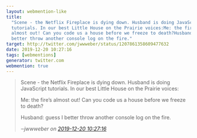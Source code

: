 ```yaml
---
layout: webmention-like
title:
  "Scene - the Netflix Fireplace is dying down. Husband is doing JavaScript
  tutorials. In our best Little House on the Prairie voices:Me: the fire’s
  almost out! Can you code us a house before we freeze to death?Husband: guess I
  better throw another console log on the fire."
target: http://twitter.com/jwwweber/status/1207861358609477632
date: 2019-12-20 10:27:16
tags: [webmentions]
generator: twitter.com
webmention: true
---
```


<blockquote class="external-citation">
  <p>
    Scene - the Netflix Fireplace is dying down. Husband is doing JavaScript tutorials. In our best Little House on the Prairie voices:

Me: the fire’s almost out! Can you code us a house before we freeze to death?

Husband: guess I better throw another console log on the fire.

  </p>
  <cite>‒<span class="p-author p-name">jwwweber</span>
    on
    <a href="http://twitter.com/jwwweber/status/1207861358609477632" rel="external nofollow" target="_blank">2019-12-20 10:27:16</a>
  </cite>
</blockquote>
